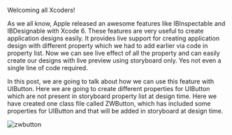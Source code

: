 Welcoming all Xcoders!

As we all know, Apple released an awesome features like IBInspectable and IBDesignable with Xcode 6. These features are very useful to create application designs easily. It provides live support for creating application design with different property which we had to add earlier via code in property list. Now we can see live effect of all the property and can easily create our designs with live preview using storyboard only. Yes not even a single line of code required.

In this post, we are going to talk about how we can use this feature with UIButton. Here we are going to create different properties for UIButton which are not present in storyboard property list at design time. Here we have created one class file called ZWButton, which has included some properties for UIButton and that will be added in storyboard at design time.

![zwbutton](https://cloud.githubusercontent.com/assets/24763760/21517806/19095778-cd08-11e6-90b9-0ae5df4e397e.gif)
